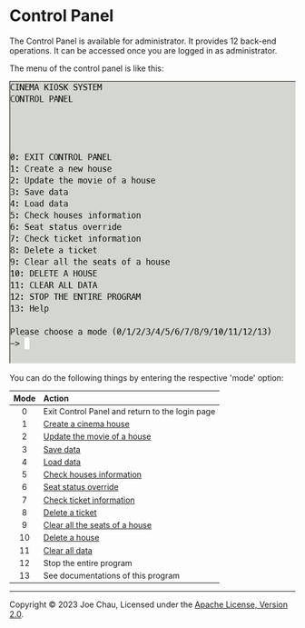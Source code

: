 # Control Panel

The Control Panel is available for administrator.
It provides 12 back-end operations.
It can be accessed once you are logged in as administrator.

The menu of the control panel is like this:

![Screenshot of the Control Panel Menu](../images/docs/control_panel_menu.png)

You can do the following things by entering the respective 'mode' option:

| Mode | Action                                          |
|:----:|:------------------------------------------------|
|  0   | Exit Control Panel and return to the login page |
|  1   | [Create a cinema house](house.md)               |
|  2   | [Update the movie of a house](house.md)         |
|  3   | [Save data](dataStorage.md)                     |
|  4   | [Load data](dataStorage.md)                     |
|  5   | [Check houses information](house.md)            |
|  6   | [Seat status override](adminSeatOperation.md)   |
|  7   | [Check ticket information](ticket.md)           |
|  8   | [Delete a ticket](ticket.md)                    |
|  9   | [Clear all the seats of a house](house.md)      |
|  10  | [Delete a house](house.md)                      |
|  11  | [Clear all data](dataStorage.md)                |
|  12  | Stop the entire program                         |
|  13  | See documentations of this program              |



---

Copyright © 2023 Joe Chau, Licensed under the 
<a href="https://www.apache.org/licenses/LICENSE-2.0" target="_blank">Apache License, Version 2.0</a>.